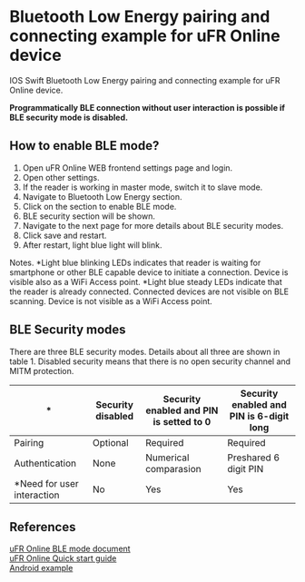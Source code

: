 # Bluetooth Low Energy pairing and connecting example for uFR Online device

IOS Swift Bluetooth Low Energy pairing and connecting example for uFR Online device.

<b>Programmatically BLE connection without user interaction is possible if BLE security mode is disabled.</b>

## How to enable BLE mode?

1. Open uFR Online WEB frontend settings page and login.
2. Open other settings.
3. If the reader is working in master mode, switch it to slave mode.
4. Navigate to Bluetooth Low Energy section.
5. Click on the section to enable BLE mode.
6. BLE security section will be shown.
7. Navigate to the next page for more details about BLE security modes.
8. Click save and restart.
9. After restart, light blue light will blink.

Notes.
*Light blue blinking LEDs indicates that reader is waiting for smartphone or other BLE capable device                             to initiate a connection. Device is visible also as a WiFi Access point.
*Light blue steady LEDs indicate that the reader is already connected. Connected devices are not visible on BLE scanning. Device is not visible as a WiFi Access point. 

## BLE Security modes

There are three BLE security modes. Details about all three are shown in table 1. Disabled security means that there is no open security channel and MITM protection.

| *                          | Security disabled | Security enabled and PIN is setted to 0 | Security enabled and PIN is 6-digit long |
|----------------------------|-------------------|-----------------------------------------|------------------------------------------|
| Pairing                    | Optional          | Required                                | Required                                 |
| Authentication             | None              | Numerical comparasion                   | Preshared 6 digit PIN                    |
| *Need for user interaction | No                | Yes                                     | Yes                                      |

## References


[uFR Online BLE mode document](https://www.d-logic.net/code/nfc-rfid-reader-sdk/ufr-doc/blob/master/uFR_Online_BLE_mode.pdf)<br/>
[uFR Online Quick start guide](https://www.d-logic.net/code/nfc-rfid-reader-sdk/ufr-doc/blob/master/uFR_Online%20-%20Quick_Start_Guide.pdf)<br/>
[Android example](https://www.d-logic.net/code/nfc-rfid-reader-sdk/ufr-doc/nfc-rfid-reader-sdk/ufr_online-examples-android-ble)